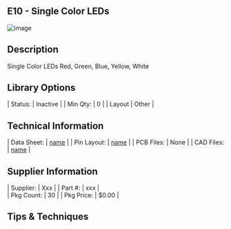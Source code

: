 ## E10 - Single Color LEDs

![image](CAD/E10/image.png)

## Description    

Single Color LEDs
Red, Green, Blue, Yellow, White

## Library Options

| Status: | Inactive |
| Min Qty: | 0 |
| Layout | Other | 

## Technical Information

| Data Sheet: | [name](https://URL) |
| Pin Layout: | [name](https://URL) |
| PCB Files: | None |
| CAD Files: | [name](https://URL) |

## Supplier Information

| Supplier: | Xxx |
| Part #: | xxx |         
| Pkg Count: | 30 |
| Pkg Price: | $0.00 |

## Tips & Techniques


